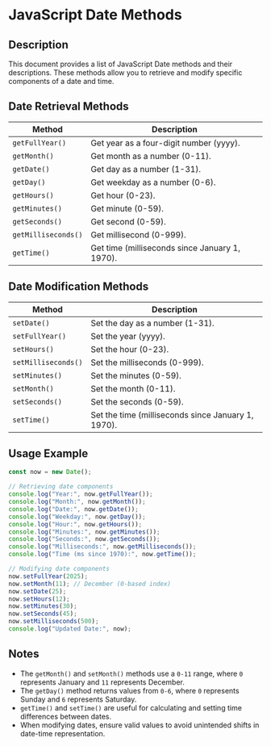 # JavaScript Date Methods

## Description
This document provides a list of JavaScript Date methods and their descriptions. These methods allow you to retrieve and modify specific components of a date and time.

## Date Retrieval Methods

| Method            | Description                                      |
|------------------|--------------------------------------------------|
| `getFullYear()`  | Get year as a four-digit number (yyyy).         |
| `getMonth()`     | Get month as a number (0-11).                   |
| `getDate()`      | Get day as a number (1-31).                      |
| `getDay()`       | Get weekday as a number (0-6).                   |
| `getHours()`     | Get hour (0-23).                                 |
| `getMinutes()`   | Get minute (0-59).                               |
| `getSeconds()`   | Get second (0-59).                               |
| `getMilliseconds()` | Get millisecond (0-999).                     |
| `getTime()`      | Get time (milliseconds since January 1, 1970).   |

## Date Modification Methods

| Method            | Description                                      |
|------------------|--------------------------------------------------|
| `setDate()`      | Set the day as a number (1-31).                  |
| `setFullYear()`  | Set the year (yyyy).                             |
| `setHours()`     | Set the hour (0-23).                             |
| `setMilliseconds()` | Set the milliseconds (0-999).                 |
| `setMinutes()`   | Set the minutes (0-59).                          |
| `setMonth()`     | Set the month (0-11).                            |
| `setSeconds()`   | Set the seconds (0-59).                          |
| `setTime()`      | Set the time (milliseconds since January 1, 1970). |

## Usage Example
```javascript
const now = new Date();

// Retrieving date components
console.log("Year:", now.getFullYear());
console.log("Month:", now.getMonth());
console.log("Date:", now.getDate());
console.log("Weekday:", now.getDay());
console.log("Hour:", now.getHours());
console.log("Minutes:", now.getMinutes());
console.log("Seconds:", now.getSeconds());
console.log("Milliseconds:", now.getMilliseconds());
console.log("Time (ms since 1970):", now.getTime());

// Modifying date components
now.setFullYear(2025);
now.setMonth(11); // December (0-based index)
now.setDate(25);
now.setHours(12);
now.setMinutes(30);
now.setSeconds(45);
now.setMilliseconds(500);
console.log("Updated Date:", now);
```

## Notes
- The `getMonth()` and `setMonth()` methods use a `0-11` range, where `0` represents January and `11` represents December.
- The `getDay()` method returns values from `0-6`, where `0` represents Sunday and `6` represents Saturday.
- `getTime()` and `setTime()` are useful for calculating and setting time differences between dates.
- When modifying dates, ensure valid values to avoid unintended shifts in date-time representation.

